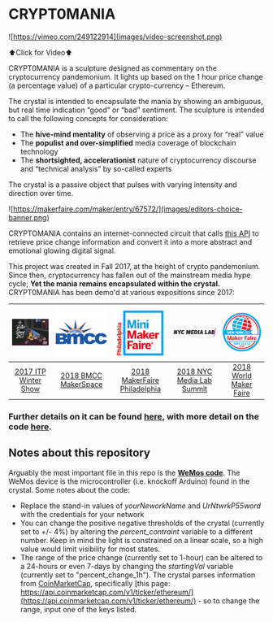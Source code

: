 # CRYPT0MANIA
![https://vimeo.com/249122914](images/video-screenshot.png)

⬆️Click for Video⬆️


CRYPT0MANIA is a sculpture designed as commentary on the cryptocurrency pandemonium. It lights up based on the 1 hour price change (a percentage value) of a particular crypto-currency – Ethereum.

The crystal is intended to encapsulate the mania by showing an ambiguous, but real time indication “good” or “bad” sentiment. The sculpture is intended to call the following concepts for consideration:

- The **hive-mind mentality** of observing a price as a proxy for “real” value
- The **populist and over-simplified** media coverage of blockchain technology
- The **shortsighted, accelerationist** nature of cryptocurrency discourse and “technical analysis” by so-called experts

The crystal is a passive object that pulses with varying intensity and direction over time.

![https://makerfaire.com/maker/entry/67572/](images/editors-choice-banner.png)

CRYPTOMANIA contains an internet-connected circuit that calls [this API](https://api.coinmarketcap.com/v1/ticker/ethereum/) to retrieve price change information and convert it into a more abstract and emotional glowing digital signal.

This project was created in Fall 2017, at the height of crypto pandemonium. Since then, cryptocurrency has fallen out of the mainstream media hype cycle; **Yet the mania remains encapsulated within the crystal.** CRYPT0MANIA has been demo'd at various expositions since 2017:

| ![](images/ITPWinterShow2017.JPG)| ![](images/BMCC.JPG)| ![](images/MiniMakerFaire.JPG) | ![](images/NYCML2018.png) |![](images/2018NYCmaker.png) |
| :---: |:---:| :---:| :---:| :---:|
| [2017 ITP Winter Show](https://itp.nyu.edu/shows/winter2017/crypt0mania/) | [2018 BMCC MakerSpace](http://www.bmcc.cuny.edu/calendar/events.jsp?id=34447) | [2018 MakerFaire Philadelphia](https://philly.makerfaire.com/maker/entry/83/) | [2018 NYC Media Lab Summit](https://www.summit.nycmedialab.org/demo-expo/#CREATIVE) | [2018 World Maker Faire](https://makerfaire.com/maker/entry/67572/) |

### Further details on it can be found [here](http://www.blog.calebfergie.com/2017/12/29/api-to-led-8/), with more detail on the code [here](http://www.blog.calebfergie.com/2017/12/21/api-to-led-6/).

## Notes about this repository

Arguably the most important file in this repo is the **[WeMos code](https://github.com/calebfergie/CRYPT0MANIA/blob/master/weMos_code.ino)**. The WeMos device is the microcontroller (i.e. knockoff Arduino) found in the crystal. Some notes about the code:
- Replace the stand-in values of *yourNeworkName* and *UrNtwrkP55word* with the credentials for your network
- You can change the positive negative thresholds of the  crystal (currently set to +/- 4%) by altering the *percent_contraint* variable to a different number. Keep in mind the light is constrained on a linear scale, so a high value would limit visibility for most states.
- The range of the price change (currently set to 1-hour) can be altered to a 24-hours or even 7-days by changing the *startingVal* variable (currently set to "percent_change_1h"). The crystal parses information from [CoinMarketCap](https://coinmarketcap.com/api/), specifically [this page: https://api.coinmarketcap.com/v1/ticker/ethereum/](https://api.coinmarketcap.com/v1/ticker/ethereum/) - so to change the range, input one of the keys listed.
